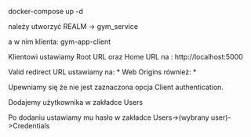 docker-compose up -d

należy utworzyć REALM -> gym_service

a w nim klienta: gym-app-client

Klientowi ustawiamy Root URL oraz Home URL na : http://localhost:5000

Valid redirect URL ustawiamy na: *
Web Origins również: *


Upewniamy się że nie jest zaznaczona opcja Client authentication.


Dodajemy użytkownika w zakładce Users

Po dodaniu ustawiamy mu hasło w zakładce Users->(wybrany user)->Credentials


